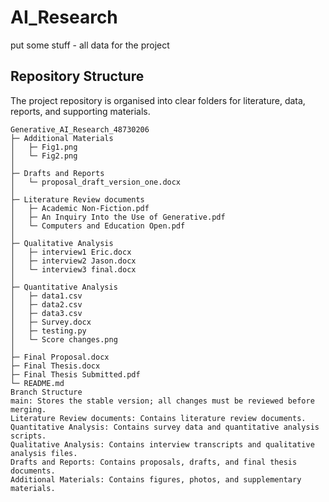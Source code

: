 # AI_Research

put some stuff - all data for the project
## Repository Structure

The project repository is organised into clear folders for literature, data, reports, and supporting materials.  

```plaintext
Generative_AI_Research_48730206
├─ Additional Materials
│   ├─ Fig1.png
│   └─ Fig2.png
│
├─ Drafts and Reports
│   └─ proposal_draft_version_one.docx
│
├─ Literature Review documents
│   ├─ Academic Non-Fiction.pdf
│   ├─ An Inquiry Into the Use of Generative.pdf
│   └─ Computers and Education Open.pdf
│
├─ Qualitative Analysis
│   ├─ interview1 Eric.docx
│   ├─ interview2 Jason.docx
│   └─ interview3 final.docx
│
├─ Quantitative Analysis
│   ├─ data1.csv
│   ├─ data2.csv
│   ├─ data3.csv
│   ├─ Survey.docx
│   ├─ testing.py
│   └─ Score changes.png
│
├─ Final Proposal.docx
├─ Final Thesis.docx
├─ Final Thesis Submitted.pdf
└─ README.md
Branch Structure
main: Stores the stable version; all changes must be reviewed before merging.  
Literature Review documents: Contains literature review documents.  
Quantitative Analysis: Contains survey data and quantitative analysis scripts.  
Qualitative Analysis: Contains interview transcripts and qualitative analysis files.  
Drafts and Reports: Contains proposals, drafts, and final thesis documents.  
Additional Materials: Contains figures, photos, and supplementary materials.  

